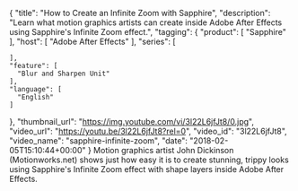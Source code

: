 {
  "title": "How to Create an Infinite Zoom with Sapphire",
  "description": "Learn what motion graphics artists can create inside Adobe After Effects using Sapphire's Infinite Zoom effect.",
  "tagging": {
    "product": [
      "Sapphire"
    ],
    "host": [
      "Adobe After Effects"
    ],
    "series": [

    ],
    "feature": [
      "Blur and Sharpen Unit"
    ],
    "language": [
      "English"
    ]
  },
  "thumbnail_url": "https://img.youtube.com/vi/3l22L6jfJt8/0.jpg",
  "video_url": "https://youtu.be/3l22L6jfJt8?rel=0",
  "video_id": "3l22L6jfJt8",
  "video_name": "sapphire-infinite-zoom",
  "date": "2018-02-05T15:10:44+00:00"
}
Motion graphics artist John Dickinson (Motionworks.net) shows just how easy it is to create stunning, trippy looks using Sapphire's Infinite Zoom effect with shape layers inside Adobe After Effects.   
